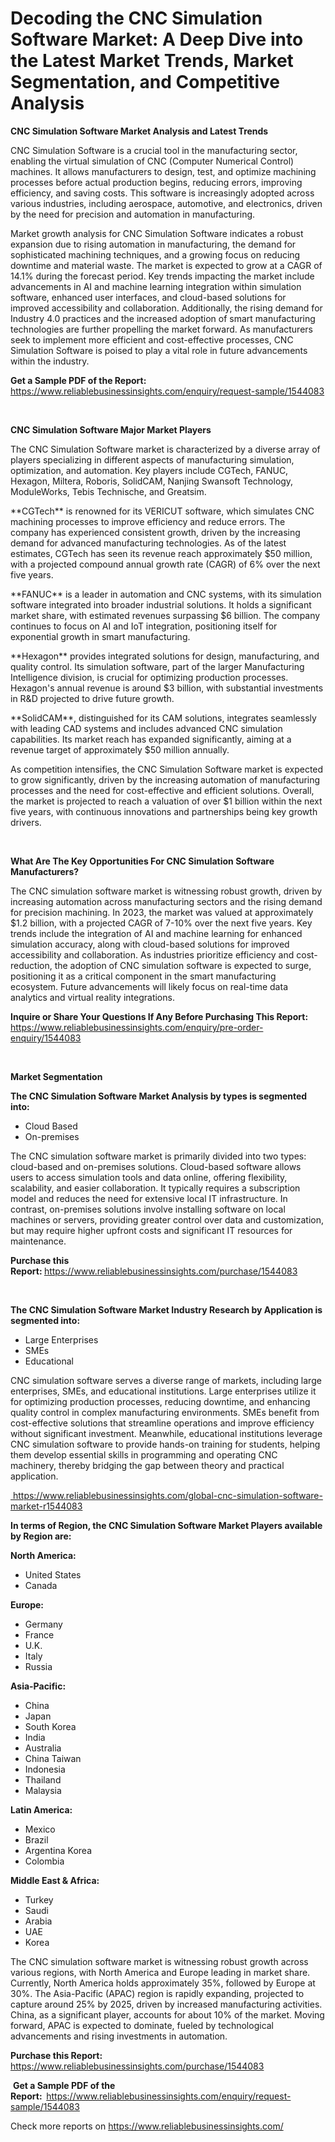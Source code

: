 <p><h1>Decoding the CNC Simulation Software Market: A Deep Dive into the Latest Market Trends, Market Segmentation, and Competitive Analysis</h1></p><p><strong>CNC Simulation Software Market Analysis and Latest Trends</strong></p>
<p><p>CNC Simulation Software is a crucial tool in the manufacturing sector, enabling the virtual simulation of CNC (Computer Numerical Control) machines. It allows manufacturers to design, test, and optimize machining processes before actual production begins, reducing errors, improving efficiency, and saving costs. This software is increasingly adopted across various industries, including aerospace, automotive, and electronics, driven by the need for precision and automation in manufacturing.</p><p>Market growth analysis for CNC Simulation Software indicates a robust expansion due to rising automation in manufacturing, the demand for sophisticated machining techniques, and a growing focus on reducing downtime and material waste. The market is expected to grow at a CAGR of 14.1% during the forecast period. Key trends impacting the market include advancements in AI and machine learning integration within simulation software, enhanced user interfaces, and cloud-based solutions for improved accessibility and collaboration. Additionally, the rising demand for Industry 4.0 practices and the increased adoption of smart manufacturing technologies are further propelling the market forward. As manufacturers seek to implement more efficient and cost-effective processes, CNC Simulation Software is poised to play a vital role in future advancements within the industry.</p></p>
<p><strong>Get a Sample PDF of the Report:&nbsp;</strong> <a href="https://www.reliablebusinessinsights.com/enquiry/request-sample/1544083?utm_campaign=3077&utm_medium=2&utm_source=Github&utm_content=ia&utm_term=09032025&utm_id=cnc-simulation-software">https://www.reliablebusinessinsights.com/enquiry/request-sample/1544083</a></p>
<p>&nbsp;</p>
<p><strong>CNC Simulation Software Major Market Players</strong></p>
<p><p>The CNC Simulation Software market is characterized by a diverse array of players specializing in different aspects of manufacturing simulation, optimization, and automation. Key players include CGTech, FANUC, Hexagon, Miltera, Roboris, SolidCAM, Nanjing Swansoft Technology, ModuleWorks, Tebis Technische, and Greatsim.</p><p>**CGTech** is renowned for its VERICUT software, which simulates CNC machining processes to improve efficiency and reduce errors. The company has experienced consistent growth, driven by the increasing demand for advanced manufacturing technologies. As of the latest estimates, CGTech has seen its revenue reach approximately $50 million, with a projected compound annual growth rate (CAGR) of 6% over the next five years.</p><p>**FANUC** is a leader in automation and CNC systems, with its simulation software integrated into broader industrial solutions. It holds a significant market share, with estimated revenues surpassing $6 billion. The company continues to focus on AI and IoT integration, positioning itself for exponential growth in smart manufacturing.</p><p>**Hexagon** provides integrated solutions for design, manufacturing, and quality control. Its simulation software, part of the larger Manufacturing Intelligence division, is crucial for optimizing production processes. Hexagon's annual revenue is around $3 billion, with substantial investments in R&D projected to drive future growth.</p><p>**SolidCAM**, distinguished for its CAM solutions, integrates seamlessly with leading CAD systems and includes advanced CNC simulation capabilities. Its market reach has expanded significantly, aiming at a revenue target of approximately $50 million annually.</p><p>As competition intensifies, the CNC Simulation Software market is expected to grow significantly, driven by the increasing automation of manufacturing processes and the need for cost-effective and efficient solutions. Overall, the market is projected to reach a valuation of over $1 billion within the next five years, with continuous innovations and partnerships being key growth drivers.</p></p>
<p>&nbsp;</p>
<p><strong>What Are The Key Opportunities For CNC Simulation Software Manufacturers?</strong></p>
<p><p>The CNC simulation software market is witnessing robust growth, driven by increasing automation across manufacturing sectors and the rising demand for precision machining. In 2023, the market was valued at approximately $1.2 billion, with a projected CAGR of 7-10% over the next five years. Key trends include the integration of AI and machine learning for enhanced simulation accuracy, along with cloud-based solutions for improved accessibility and collaboration. As industries prioritize efficiency and cost-reduction, the adoption of CNC simulation software is expected to surge, positioning it as a critical component in the smart manufacturing ecosystem. Future advancements will likely focus on real-time data analytics and virtual reality integrations.</p></p>
<p><strong>Inquire or Share Your Questions If Any Before Purchasing This Report:</strong> <a href="https://www.reliablebusinessinsights.com/enquiry/pre-order-enquiry/1544083?utm_campaign=3077&utm_medium=2&utm_source=Github&utm_content=ia&utm_term=09032025&utm_id=cnc-simulation-software">https://www.reliablebusinessinsights.com/enquiry/pre-order-enquiry/1544083</a></p>
<p>&nbsp;</p>
<p><strong>Market Segmentation</strong></p>
<p><strong>The CNC Simulation Software Market Analysis by types is segmented into:</strong></p>
<p><ul><li>Cloud Based</li><li>On-premises</li></ul></p>
<p><p>The CNC simulation software market is primarily divided into two types: cloud-based and on-premises solutions. Cloud-based software allows users to access simulation tools and data online, offering flexibility, scalability, and easier collaboration. It typically requires a subscription model and reduces the need for extensive local IT infrastructure. In contrast, on-premises solutions involve installing software on local machines or servers, providing greater control over data and customization, but may require higher upfront costs and significant IT resources for maintenance.</p></p>
<p><strong>Purchase this Report:&nbsp;</strong><a href="https://www.reliablebusinessinsights.com/purchase/1544083?utm_campaign=3077&utm_medium=2&utm_source=Github&utm_content=ia&utm_term=09032025&utm_id=cnc-simulation-software">https://www.reliablebusinessinsights.com/purchase/1544083</a></p>
<p>&nbsp;</p>
<p><strong>The CNC Simulation Software Market Industry Research by Application is segmented into:</strong></p>
<p><ul><li>Large Enterprises</li><li>SMEs</li><li>Educational</li></ul></p>
<p><p>CNC simulation software serves a diverse range of markets, including large enterprises, SMEs, and educational institutions. Large enterprises utilize it for optimizing production processes, reducing downtime, and enhancing quality control in complex manufacturing environments. SMEs benefit from cost-effective solutions that streamline operations and improve efficiency without significant investment. Meanwhile, educational institutions leverage CNC simulation software to provide hands-on training for students, helping them develop essential skills in programming and operating CNC machinery, thereby bridging the gap between theory and practical application.</p></p>
<p><a href="https://www.reliablebusinessinsights.com/global-cnc-simulation-software-market-r1544083?utm_campaign=3077&utm_medium=2&utm_source=Github&utm_content=ia&utm_term=09032025&utm_id=cnc-simulation-software">&nbsp;https://www.reliablebusinessinsights.com/global-cnc-simulation-software-market-r1544083</a></p>
<p><strong>In terms of Region, the CNC Simulation Software Market Players available by Region are:</strong></p>
<p>
    <p> <strong> North America: </strong>
        <ul>
            <li>United States</li>
            <li>Canada</li>
        </ul>
        </p> 
    <p> <strong> Europe: </strong>
        <ul>
            <li>Germany</li>
            <li>France</li>
            <li>U.K.</li>
            <li>Italy</li>
            <li>Russia</li>
        </ul>
        </p> 
    <p> <strong> Asia-Pacific: </strong>
        <ul>
            <li>China</li>
            <li>Japan</li>
            <li>South Korea</li>
            <li>India</li>
            <li>Australia</li>
            <li>China Taiwan</li>
            <li>Indonesia</li>
            <li>Thailand</li>
            <li>Malaysia</li>
        </ul>
        </p> 
    <p> <strong> Latin America: </strong>
        <ul>
            <li>Mexico</li>
            <li>Brazil</li>
            <li>Argentina Korea</li>
            <li>Colombia</li>
        </ul>
        </p> 
    <p> <strong> Middle East & Africa: </strong>
        <ul>
            <li>Turkey</li>
            <li>Saudi</li>
            <li>Arabia</li>
            <li>UAE</li>
            <li>Korea</li>
        </ul>
    </p>
    </p>
<p><p>The CNC simulation software market is witnessing robust growth across various regions, with North America and Europe leading in market share. Currently, North America holds approximately 35%, followed by Europe at 30%. The Asia-Pacific (APAC) region is rapidly expanding, projected to capture around 25% by 2025, driven by increased manufacturing activities. China, as a significant player, accounts for about 10% of the market. Moving forward, APAC is expected to dominate, fueled by technological advancements and rising investments in automation.</p></p>
<p><strong>Purchase this Report: </strong><a href="https://www.reliablebusinessinsights.com/purchase/1544083?utm_campaign=3077&utm_medium=2&utm_source=Github&utm_content=ia&utm_term=09032025&utm_id=cnc-simulation-software">https://www.reliablebusinessinsights.com/purchase/1544083</a></p>
<p>&nbsp;<strong>Get a Sample PDF of the Report:&nbsp;&nbsp;</strong><a href="https://www.reliablebusinessinsights.com/enquiry/request-sample/1544083?utm_campaign=3077&utm_medium=2&utm_source=Github&utm_content=ia&utm_term=09032025&utm_id=cnc-simulation-software">https://www.reliablebusinessinsights.com/enquiry/request-sample/1544083</a></p>
<p><strong></strong></p>
<p>Check more reports on <a href="https://www.reliablebusinessinsights.com/?utm_campaign=3077&utm_medium=2&utm_source=Github&utm_content=ia&utm_term=09032025&utm_id=cnc-simulation-software">https://www.reliablebusinessinsights.com/</a></p>